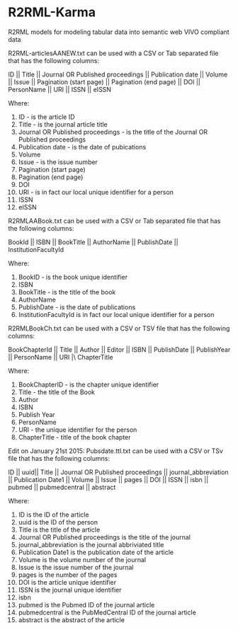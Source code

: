R2RML-Karma
===========

R2RML models for modeling tabular data into semantic web VIVO compliant data

R2RML-articlesAANEW.txt can be used with a CSV or Tab separated file that has the following columns:

ID ||	Title	|| Journal OR Published proceedings	|| Publication date	|| Volume	|| Issue ||	Pagination (start page)	|| Pagination (end page)	|| DOI	|| PersonName	|| URI ||	ISSN ||	eISSN			

Where:

1. ID - is the article ID
2. Title - is the journal article title
3. Journal OR Published proceedings - is the title of the Journal OR Published proceedings
4. Publication date - is the date of pubications
5. Volume
6. Issue - is the issue number
7. Pagination (start page)
8. Pagination (end page)
9. DOI
10. URI - is in fact our local unique identifier for a person 
11. ISSN
12. eISSN


R2RMLAABook.txt can be used with a CSV or Tab separated file that has the following columns:

BookId ||	ISBN ||	BookTitle	|| AuthorName	|| PublishDate ||	InstitutionFacultyId

Where:

1. BookID - is the book unique identifier
2. ISBN 
3. BookTitle - is the title of the book
4. AuthorName
5. PublishDate - is the date of publications
6. InstitutionFacultyId is in fact our local unique identifier for a person 


R2RMLBookCh.txt can be used with a CSV or TSV file that has the following columns:

BookChapterId	|| Title ||	Author ||	Editor ||	ISBN ||	PublishDate ||	PublishYear	|| PersonName ||	URI	|\ ChapterTitle

Where:

1. BookChapterID - is the chapter unique identifier
2. Title - the title of the Book
3. Author
4. ISBN
5. Publish Year
6. PersonName
7. URI - the unique identifier for the person
8. ChapterTitle - title of the book chapter

Edit on January 21st 2015:
Pubsdate.ttl.txt can be used with a CSV or TSv file that has the following columns:

ID ||	uuid||	Title	|| Journal OR Published proceedings ||	journal_abbreviation ||	Publication Date1 ||	Volume ||	Issue ||	pages ||	DOI	|| ISSN || isbn ||	pubmed ||	pubmedcentral ||	abstract

Where:

1. ID	is the ID of the article
2. uuid	is the ID of the person
3. Title is the title of the article
4. Journal OR Published proceedings	is the title of the journal
5. journal_abbreviation	is the journal abbriviated title
6. Publication Date1	is the publication date of the article
7. Volume	is the volume number of the journal
8. Issue is the issue number of the journal
9. pages	is the number of the pages
10. DOI is the article unique identifier
11. ISSN	is the journal unique identifier 
12. isbn	
13. pubmed	is the Pubmed ID of the journal article
14. pubmedcentral	is the PubMedCentral ID of the journal article
15. abstract is the abstract of the article


